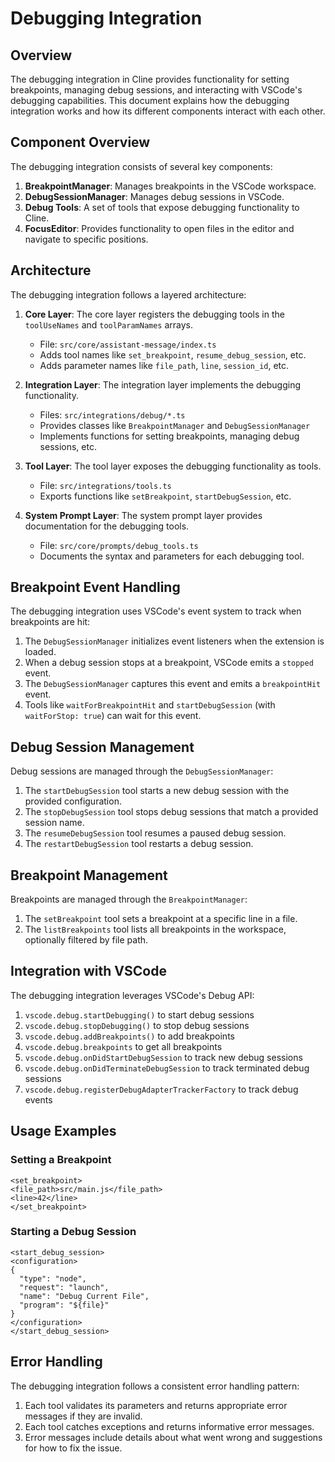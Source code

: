 # Debugging Integration

## Overview

The debugging integration in Cline provides functionality for setting breakpoints, managing debug sessions, and interacting with VSCode's debugging capabilities. This document explains how the debugging integration works and how its different components interact with each other.

## Component Overview

The debugging integration consists of several key components:

1. **BreakpointManager**: Manages breakpoints in the VSCode workspace.
2. **DebugSessionManager**: Manages debug sessions in VSCode.
3. **Debug Tools**: A set of tools that expose debugging functionality to Cline.
4. **FocusEditor**: Provides functionality to open files in the editor and navigate to specific positions.

## Architecture

The debugging integration follows a layered architecture:

1. **Core Layer**: The core layer registers the debugging tools in the `toolUseNames` and `toolParamNames` arrays.
   - File: `src/core/assistant-message/index.ts`
   - Adds tool names like `set_breakpoint`, `resume_debug_session`, etc.
   - Adds parameter names like `file_path`, `line`, `session_id`, etc.

2. **Integration Layer**: The integration layer implements the debugging functionality.
   - Files: `src/integrations/debug/*.ts`
   - Provides classes like `BreakpointManager` and `DebugSessionManager`
   - Implements functions for setting breakpoints, managing debug sessions, etc.

3. **Tool Layer**: The tool layer exposes the debugging functionality as tools.
   - File: `src/integrations/tools.ts`
   - Exports functions like `setBreakpoint`, `startDebugSession`, etc.

4. **System Prompt Layer**: The system prompt layer provides documentation for the debugging tools.
   - File: `src/core/prompts/debug_tools.ts`
   - Documents the syntax and parameters for each debugging tool.

## Breakpoint Event Handling

The debugging integration uses VSCode's event system to track when breakpoints are hit:

1. The `DebugSessionManager` initializes event listeners when the extension is loaded.
2. When a debug session stops at a breakpoint, VSCode emits a `stopped` event.
3. The `DebugSessionManager` captures this event and emits a `breakpointHit` event.
4. Tools like `waitForBreakpointHit` and `startDebugSession` (with `waitForStop: true`) can wait for this event.

## Debug Session Management

Debug sessions are managed through the `DebugSessionManager`:

1. The `startDebugSession` tool starts a new debug session with the provided configuration.
2. The `stopDebugSession` tool stops debug sessions that match a provided session name.
3. The `resumeDebugSession` tool resumes a paused debug session.
4. The `restartDebugSession` tool restarts a debug session.

## Breakpoint Management

Breakpoints are managed through the `BreakpointManager`:

1. The `setBreakpoint` tool sets a breakpoint at a specific line in a file.
2. The `listBreakpoints` tool lists all breakpoints in the workspace, optionally filtered by file path.

## Integration with VSCode

The debugging integration leverages VSCode's Debug API:

1. `vscode.debug.startDebugging()` to start debug sessions
2. `vscode.debug.stopDebugging()` to stop debug sessions
3. `vscode.debug.addBreakpoints()` to add breakpoints
4. `vscode.debug.breakpoints` to get all breakpoints
5. `vscode.debug.onDidStartDebugSession` to track new debug sessions
6. `vscode.debug.onDidTerminateDebugSession` to track terminated debug sessions
7. `vscode.debug.registerDebugAdapterTrackerFactory` to track debug events

## Usage Examples

### Setting a Breakpoint

```
<set_breakpoint>
<file_path>src/main.js</file_path>
<line>42</line>
</set_breakpoint>
```

### Starting a Debug Session

```
<start_debug_session>
<configuration>
{
  "type": "node",
  "request": "launch",
  "name": "Debug Current File",
  "program": "${file}"
}
</configuration>
</start_debug_session>
```

## Error Handling

The debugging integration follows a consistent error handling pattern:

1. Each tool validates its parameters and returns appropriate error messages if they are invalid.
2. Each tool catches exceptions and returns informative error messages.
3. Error messages include details about what went wrong and suggestions for how to fix the issue. 
